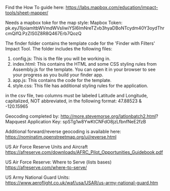 Find the How To guide here: https://labs.mapbox.com/education/impact-tools/sheet-mapper/

Needs a mapbox toke for the map style:
Mapbox Token: pk.eyJ1IjoiamltbWVmdWVsIiwiYSI6ImNreTZvb3hyaDBoNTcydm40Y3oydThrcmQifQ.PzZIS0Z8R8Q467Erb7QozQ

The finder folder contains the template code for the 'Finder with Filters' Impact Tool. The folder includes the following files:

1. config.js: This is the file you will be working in.
2. index.html: This contains the HTML and some CSS styling rules from Assembly.js for the template. You can open it in your browser to see your progress as you build your finder app.
3. app.js: This contains the code for the template.
4. style.css: This file has additional styling rules for the application.



in the csv file, two columns must be labeled Latitude and Longitude, capitalized, NOT abbreviated, in the following format: 47.88523 & -120.15965

Geocoding completed by: http://more.stevemorse.org/latlonbatch2.html?
Mapquest Application Key: spSTg1w8YwKtCNFdO8jzLfbnfNeE2fzB

Additional forward/reverse geocoding is available here: https://nominatim.openstreetmap.org/ui/reverse.html



US Air Force Reserve Units and Aircraft
https://afreserve.com/downloads/AFRC_Pilot_Opportunities_Guidebook.pdf

US Air Force Reserve: Where to Serve (lists bases)
https://afreserve.com/where-to-serve/

US Army National Guard Units:
https://www.aeroflight.co.uk/waf/usa/USAR/us-army-national-guard.htm

